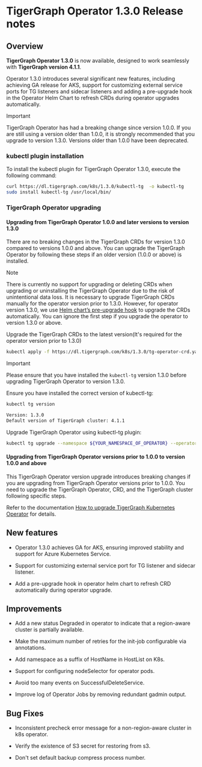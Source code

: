 # TigerGraph Operator 1.3.0 Release notes

## Overview

**TigerGraph Operator 1.3.0** is now available, designed to work seamlessly with **TigerGraph version 4.1.1**.

Operator 1.3.0 introduces several significant new features, including achieving GA release for AKS, support for customizing external service ports for TG listeners and sidecar listeners and adding a pre-upgrade hook in the Operator Helm Chart to refresh CRDs during operator upgrades automatically.

> [!IMPORTANT]
> TigerGraph Operator has had a breaking change since version 1.0.0. If you are still using a version older than 1.0.0, it is strongly recommended that you upgrade to version 1.3.0. Versions older than 1.0.0 have been deprecated.

### kubectl plugin installation

To install the kubectl plugin for TigerGraph Operator 1.3.0, execute the following command:

```bash
curl https://dl.tigergraph.com/k8s/1.3.0/kubectl-tg  -o kubectl-tg
sudo install kubectl-tg /usr/local/bin/
```

### TigerGraph Operator upgrading

#### Upgrading from TigerGraph Operator 1.0.0 and later versions to version 1.3.0

There are no breaking changes in the TigerGraph CRDs for version 1.3.0 compared to versions 1.0.0 and above. You can upgrade the TigerGraph Operator by following these steps if an older version (1.0.0 or above) is installed.

> [!NOTE]
> There is currently no support for upgrading or deleting CRDs when upgrading or uninstalling the TigerGraph Operator due to the risk of unintentional data loss. It is necessary to upgrade TigerGraph CRDs manually for the operator version prior to 1.3.0. However, for operator version 1.3.0, we use [Helm chart’s pre-upgrade hook](https://helm.sh/docs/topics/charts_hooks/) to upgrade the CRDs automatically. You can ignore the first step if you upgrade the operator to version 1.3.0 or above.

Upgrade the TigerGraph CRDs to the latest version(It's required for the operator version prior to 1.3.0)

```bash
kubectl apply -f https://dl.tigergraph.com/k8s/1.3.0/tg-operator-crd.yaml
```

> [!IMPORTANT]
> Please ensure that you have installed the `kubectl-tg` version 1.3.0 before upgrading TigerGraph Operator to version 1.3.0.

Ensure you have installed the correct version of kubectl-tg:

```bash
kubectl tg version

Version: 1.3.0
Default version of TigerGraph cluster: 4.1.1
```

Upgrade TigerGraph Operator using kubectl-tg plugin:

```bash
kubectl tg upgrade --namespace ${YOUR_NAMESPACE_OF_OPERATOR} --operator-version 1.3.0
```

#### Upgrading from TigerGraph Operator versions prior to 1.0.0 to version 1.0.0 and above

This TigerGraph Operator version upgrade introduces breaking changes if you are upgrading from TigerGraph Operator versions prior to 1.0.0. You need to upgrade the TigerGraph Operator, CRD, and the TigerGraph cluster following specific steps.

Refer to the documentation [How to upgrade TigerGraph Kubernetes Operator](../04-manage/operator-upgrade.md) for details.

## New features

- Operator 1.3.0 achieves GA for AKS, ensuring improved stability and support for Azure Kubernetes Service.

- Support for customizing external service port for TG listener and sidecar listener.

- Add a pre-upgrade hook in operator helm chart to refresh CRD automatically during operator upgrade.

## Improvements

- Add a new status Degraded in operator to indicate that a region-aware cluster is partially available.

- Make the maximum number of retries for the init-job configurable via annotations.

- Add namespace as a suffix of HostName in HostList on K8s.

- Support for configuring nodeSelector for operator pods.

- Avoid too many events on SuccessfulDeleteService.

- Improve log of Operator Jobs by removing redundant gadmin output.

## Bug Fixes

- Inconsistent precheck error message for a non-region-aware cluster in k8s operator.

- Verify the existence of S3 secret for restoring from s3.

- Don't set default backup compress process number.
